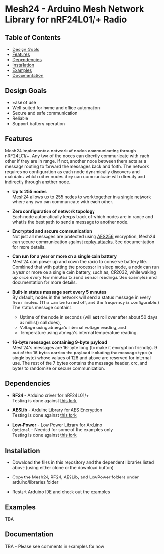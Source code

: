# Mesh24 - Arduino Mesh Network Library for nRF24L01/+ Radio

## Table of Contents

- [Design Goals](https://github.com/j7only/Mesh24#design-goals)
- [Features](https://github.com/j7only/Mesh24#features)
- [Dependencies](https://github.com/j7only/Mesh24#dependencies)
- [Installation](https://github.com/j7only/Mesh24#installation)
- [Examples](https://github.com/j7only/Mesh24#examples)
- [Documentation](https://github.com/j7only/Mesh24#documentation)

## Design Goals

- Ease of use
- Well-suited for home and office automation
- Secure and safe communication
- Reliable
- Support battery operation

## Features

Mesh24 implements a network of nodes communicating through nRF24L01/+.  Any two of the nodes can directly communicate with each other if they are in range.  If not, another node between them acts as a message routing to forward the messages back and forth.  The network requires no configuration as each node dynamically discovers and maintains which other nodes they can communicate with directly and indirectly through another node.

- **Up to 255 nodes**  
Mesh24 allows up to 255 nodes to work together in a single network where any two can communicate with each other.

- **Zero configuration of network topology**  
Each node automatically keeps track of which nodes are in range and what is the best path to send a message to another node.

- **Encrypted and secure communication**  
Not just all messages are protected using [AES256](http://en.wikipedia.org/wiki/Advanced_Encryption_Standard) encryption, Mesh24 can secure communication against [replay attacks](http://en.wikipedia.org/wiki/Replay_attack).  See documentation for more details.

- **Can run for a year or more on a single coin battery**  
Mesh24 can power up and down the radio to conserve battery life.  Combined that with putting the processor in sleep mode, a node can run a year or more on a single coin battery, such as, CR2032, while waking up once every few minutes to send sensor readings.  See examples and documentation for more details.

- **Built-in status message sent every 5 minutes**  
By default, nodes in the network will send a status message in every five minutes.  (This can be turned off, and the frequency is configurable.)  The status message contains
  - Uptime of the node in seconds (will __not__ roll over after about 50 days as millis() call does),
  - Voltage using atmega's internal voltage reading, and
  - Temperature using atmega's internal temperature reading.

- **16-byte messages containing 9-byte payload**  
Mesh24's messages are 16-byte long (to make it encryption friendly).  9 out of the 16 bytes carries the payload including the message type (a single byte) whose values of 128 and above are reserved for internal use.  The rest of the 7 bytes contains the message header, crc, and bytes to randomize or secure communication.

## Dependencies

- **RF24** - Arduino driver for nRF24L01/+  
Testing is done against [this fork](https://github.com/j7only/RF24)  

- **AESLib** - Arduino Library for AES Encryption  
Testing is done against [this fork](https://github.com/j7only/AESLib)  

- **Low-Power** - Low Power Library for Arduino  
`Optional` - Needed for some of the examples only  
Testing is done against [this fork](https://github.com/j7only/Low-Power)  

## Installation

- Download the files in this repository and the dependent libraries listed above (using either clone or the download button)

- Copy the Mesh24, RF24, AESLib, and LowPower folders under arduino/libraries folder

- Restart Arduino IDE and check out the examples


## Examples

TBA

## Documentation

TBA - Please see comments in examples for now
